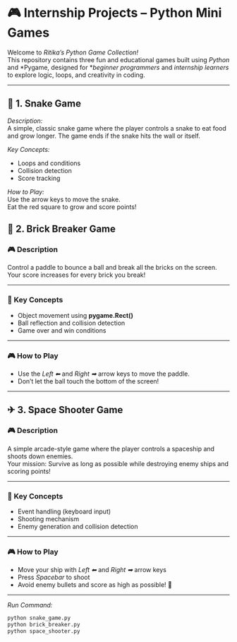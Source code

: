 # 🎮 Internship Projects – Python Mini Games

Welcome to *Ritika’s Python Game Collection!*  
This repository contains three fun and educational games built using *Python* and *Pygame, designed for **beginner programmers* and *internship learners* to explore logic, loops, and creativity in coding.

---

## 🐍 1. Snake Game

*Description:*  
A simple, classic snake game where the player controls a snake to eat food and grow longer. The game ends if the snake hits the wall or itself.

*Key Concepts:*  
- Loops and conditions  
- Collision detection  
- Score tracking  

*How to Play:*  
Use the arrow keys to move the snake.  
Eat the red square to grow and score points!


## 🧱 2. Brick Breaker Game

### 🎮 Description
Control a paddle to bounce a ball and break all the bricks on the screen.  
Your score increases for every brick you break!

---

### 🧠 Key Concepts
- Object movement using **pygame.Rect()**
- Ball reflection and collision detection
- Game over and win conditions

---

### 🎮 How to Play
- Use the *Left ⬅* and *Right ➡* arrow keys to move the paddle.  
- Don’t let the ball touch the bottom of the screen!

---

## ✈ 3. Space Shooter Game

### 🎮 Description
A simple arcade-style game where the player controls a spaceship and shoots down enemies.  
Your mission: Survive as long as possible while destroying enemy ships and scoring points!

---

### 🧠 Key Concepts
- Event handling (keyboard input)
- Shooting mechanism
- Enemy generation and collision detection

---

### 🎮 How to Play
- Move your ship with *Left ⬅* and *Right ➡* arrow keys  
- Press *Spacebar* to shoot  
- Avoid enemy bullets and score as high as possible! 🚀

---

*Run Command:*  
```bash
python snake_game.py
python brick_breaker.py
python space_shooter.py
